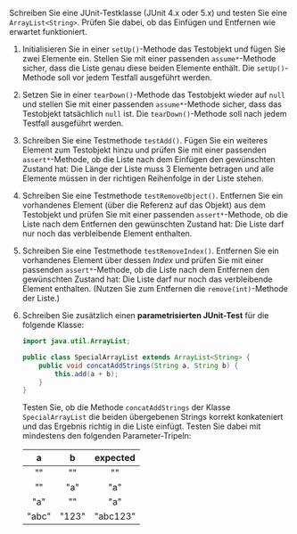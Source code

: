 Schreiben Sie eine JUnit-Testklasse (JUnit 4.x oder 5.x) und testen Sie eine
`ArrayList<String>`. Prüfen Sie dabei, ob das Einfügen und Entfernen wie
erwartet funktioniert.

1.  Initialisieren Sie in einer `setUp()`-Methode das Testobjekt und fügen
    Sie zwei Elemente ein. Stellen Sie mit einer passenden `assume*`-Methode
    sicher, dass die Liste genau diese beiden Elemente enthält.
    Die `setUp()`-Methode soll vor jedem Testfall ausgeführt werden.

2.  Setzen Sie in einer `tearDown()`-Methode das Testobjekt wieder auf `null`
    und stellen Sie mit einer passenden `assume*`-Methode sicher, dass das
    Testobjekt tatsächlich `null` ist.
    Die `tearDown()`-Methode soll nach jedem Testfall ausgeführt werden.

3.  Schreiben Sie eine Testmethode `testAdd()`.
    Fügen Sie ein weiteres Element zum Testobjekt hinzu und prüfen Sie mit
    einer passenden `assert*`-Methode, ob die Liste nach dem Einfügen den
    gewünschten Zustand hat: Die Länge der Liste muss 3 Elemente betragen
    und alle Elemente müssen in der richtigen Reihenfolge in der Liste stehen.

4.  Schreiben Sie eine Testmethode `testRemoveObject()`.
    Entfernen Sie ein vorhandenes Element (über die Referenz auf das Objekt)
    aus dem Testobjekt und prüfen Sie mit einer passenden `assert*`-Methode,
    ob die Liste nach dem Entfernen den gewünschten Zustand hat: Die Liste
    darf nur noch das verbleibende Element enthalten.

5.  Schreiben Sie eine Testmethode `testRemoveIndex()`.
    Entfernen Sie ein vorhandenes Element über dessen _Index_ und prüfen Sie
    mit einer passenden `assert*`-Methode, ob die Liste nach dem Entfernen
    den gewünschten Zustand hat: Die Liste darf nur noch das verbleibende
    Element enthalten. (Nutzen Sie zum Entfernen die `remove(int)`-Methode
    der Liste.)

6.  Schreiben Sie zusätzlich einen **parametrisierten JUnit-Test** für die
    folgende Klasse:

    ```java
    import java.util.ArrayList;

    public class SpecialArrayList extends ArrayList<String> {
        public void concatAddStrings(String a, String b) {
            this.add(a + b);
        }
    }
    ```

    Testen Sie, ob die Methode `concatAddStrings` der Klasse `SpecialArrayList`
    die beiden übergebenen Strings korrekt konkateniert und das Ergebnis richtig
    in die Liste einfügt. Testen Sie dabei mit mindestens den folgenden
    Parameter-Tripeln:

    |   a   |   b   | expected |
    |:-----:|:-----:|:--------:|
    |  ""   |  ""   |    ""    |
    |  ""   |  "a"  |   "a"    |
    |  "a"  |  ""   |   "a"    |
    | "abc" | "123" | "abc123" |
